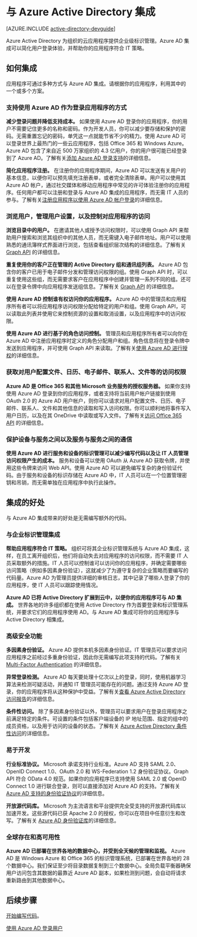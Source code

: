 <properties
   pageTitle="如何与 Azure Active Directory 集成"
   description="介绍与 Azure Active Directory 集成的好处与相关资源的指南。"
   services="active-directory"
   documentationCenter="dev-center-name"
   authors="msmbaldwin"
   manager="mbaldwin"
   editor=""/>

<tags
   ms.service="active-directory"
   ms.date="11/17/2015"
   wacn.date="01/29/2016" />

# 与 Azure Active Directory 集成

[AZURE.INCLUDE [active-directory-devguide](../includes/active-directory-devguide.md)]

Azure Active Directory 为组织的云应用程序提供企业级标识管理。Azure AD 集成可以简化用户登录体验，并帮助你的应用程序符合 IT 策略。

## 如何集成

应用程序可通过多种方式与 Azure AD 集成。请根据你的应用程序，利用其中的一个或多个方案。

### 支持使用 Azure AD 作为登录应用程序的方式

**减少登录问题并降低支持成本。** 如果使用 Azure AD 登录你的应用程序，你的用户不需要记住更多的名称和密码。作为开发人员，你可以减少要存储和保护的密码。无需重置忘记的密码，单凭这一点就能节省不少的精力。使用 Azure AD 可以登录世界上最热门的一些云应用程序，包括 Office 365 和 Windows Azure。Azure AD 包含了来自近 500 万家组织的 4.3 亿用户，你的用户很可能已经登录到了 Azure AD。了解有关[添加 Azure AD 登录支持](/documentation/articles/active-directory-authentication-scenarios)的详细信息。

**简化应用程序注册。** 在注册你的应用程序期间，Azure AD 可以发送有关用户的基本信息，以便你可以预先填充注册表单，或者完全清除表单。用户可以使用其 Azure AD 帐户，通过社交媒体和移动应用程序中常见的许可体验注册你的应用程序。任何用户都可以注册和登录与 Azure AD 集成的应用程序，而无需 IT 人员的参与。了解有关[注册应用程序以使用 Azure AD 帐户登录](/documentation/articles/mobile-services-how-to-register-active-directory-authentication)的详细信息。

### 浏览用户，管理用户设置，以及控制对应用程序的访问

**浏览目录中的用户。** 在邀请其他人或授予访问权限时，可以使用 Graph API 来帮助用户搜索和浏览其组织中的其他人员，而无需键入电子邮件地址。用户可以使用熟悉的通讯簿样式界面进行浏览，包括查看组织层次结构的详细信息。了解有关 [Graph API](/documentation/articles/active-directory-graph-api) 的详细信息。

**重复使用你的客户正在管理的 Active Directory 组和通讯组列表。** Azure AD 包含你的客户已用于电子邮件分发和管理访问权限的组。使用 Graph API 时，可以重复使用这些组，而无需要求客户在应用程序中创建并管理一系列不同的组。还可以在登录令牌中向应用程序发送组信息。了解有关 [Graph API](/documentation/articles/active-directory-graph-api) 的详细信息。

**使用 Azure AD 控制谁有权访问你的应用程序。** Azure AD 中的管理员和应用程序所有者可以将应用程序访问权限分配给特定的用户和组。使用 Graph API，可以读取此列表并使用它来控制资源的设置和取消设置，以及应用程序中的访问权限。

**使用 Azure AD 进行基于的角色访问控制。** 管理员和应用程序所有者可以向你在 Azure AD 中注册应用程序时定义的角色分配用户和组。角色信息将在登录令牌中发送到应用程序，并可使用 Graph API 来读取。了解有关[使用 Azure AD 进行授权](http://blogs.technet.com/b/ad/archive/2014/12/18/azure-active-directory-now-with-group-claims-and-application-roles.aspx)的详细信息。

### 获取对用户配置文件、日历、电子邮件、联系人、文件等的访问权限

**Azure AD 是 Office 365 和其他 Microsoft 业务服务的授权服务器。** 如果你支持使用 Azure AD 登录到你的应用程序，或者支持将当前用户帐户链接到使用 OAuth 2.0 的 Azure AD 用户帐户，则你可以请求对用户配置文件、日历、电子邮件、联系人、文件和其他信息的读取和写入访问权限。你可以顺利地将事件写入用户日历，以及在其 OneDrive 中读取或写入文件。了解有关[访问 Office 365 API](https://msdn.microsoft.com/office/office365/howto/platform-development-overview) 的详细信息。

<!--
### Promote Your Application in the Azure and Office 365 Marketplaces

**Promote your application to the millions of organizations who are already using Azure AD.**  Users who search and browse these marketplaces are already using one or more cloud services, making them qualified cloud service customers.  Learn more about promoting your application in [the Azure Marketplace](http://azure.microsoft.com/marketplace/partner-program/).

**When users sign up for your application, it will appear in their Azure AD access panel and Office 365 app launcher.**  Users will be able to quickly and easily return to your application later, improving user engagement.  Learn more about the [Azure AD access panel](/documentation/articles/active-directory-saas-access-panel-introduction).
-->

### 保护设备与服务之间以及服务与服务之间的通信

**使用 Azure AD 进行服务和设备的标识管理可以减少编写代码以及让 IT 人员管理访问权限产生的成本。** 服务和设备可以使用 OAuth 从 Azure AD 获取令牌，并使用这些令牌来访问 Web API。使用 Azure AD 可以避免编写复杂的身份验证代码。由于服务和设备的标识存储在 Azure AD 中，IT 人员可以在一个位置管理密钥和吊销，而无需单独在应用程序中执行此操作。

## 集成的好处

与 Azure AD 集成带来的好处是无需编写额外的代码。

### 与企业标识管理集成

**帮助应用程序符合 IT 策略。** 组织可将其企业标识管理系统与 Azure AD 集成，这样，在员工离开组织后，他们将自动失去对应用程序的访问权限，而不需要 IT 人员采取额外的措施。IT 人员可以控制谁可以访问你的应用程序，并确定需要哪些访问策略（例如多因素身份验证），这就减少了为遵守复杂的企业策略而要编写的代码量。Azure AD 为管理员提供详细的审核日志，其中记录了哪些人登录了你的应用程序，使 IT 人员可以跟踪使用情况。

**Azure AD 已将 Active Directory 扩展到云中，以便你的应用程序可与 AD 集成。** 世界各地的许多组织都在使用 Active Directory 作为首要登录和标识管理系统，并要求它们的应用程序使用 AD。与 Azure AD 集成可将你的应用程序与 Active Directory 相集成。

### 高级安全功能

**多因素身份验证。** Azure AD 提供本机多因素身份验证。IT 管理员可以要求访问应用程序之前经过多重身份验证，因此你无需编写此项支持的代码。了解有关 [Multi-Factor Authentication](/documentation/services/multi-factor-authentication/) 的详细信息。

**异常登录检测。** Azure AD 每天要处理十亿次以上的登录，同时，使用机器学习算法来检测可疑活动，并通知 IT 管理员可能存在的问题。通过支持 Azure AD 登录，你的应用程序将从这种保护中受益。了解有关[查看 Azure Active Directory 访问报告](/documentation/articles/active-directory-view-access-usage-reports)的详细信息。

**条件性访问。** 除了多因素身份验证以外，管理员可以要求用户在登录应用程序之前满足特定的条件。可设置的条件包括客户端设备的 IP 地址范围、指定的组中的成员资格，以及用于访问的设备的状态。了解有关 [Azure Active Directory 条件性访问](/documentation/articles/active-directory-conditional-access)的详细信息。

### 易于开发

**行业标准协议。** Microsoft 承诺支持行业标准。Azure AD 支持 SAML 2.0、OpenID Connect 1.0、OAuth 2.0 和 WS-Federation 1.2 身份验证协议。Graph API 符合 OData 4.0 规范。如果你的应用程序已支持使用 SAML 2.0 或 OpenID Connect 1.0 进行联合登录，则可以直接添加对 Azure AD 的支持。了解有关 [Azure AD 支持的身份验证协议](/documentation/articles/active-directory-authentication-protocols)的详细信息。

**开放源代码库。** Microsoft 为主流语言和平台提供完全受支持的开放源代码库以加速开发。这些源代码已获 Apache 2.0 的授权，你可以在项目中任意衍生和改写。了解有关 [Azure AD 身份验证库](/documentation/articles/active-directory-authentication-libraries)的详细信息。

### 全球存在和高可用性

**Azure AD 已部署在世界各地的数据中心，并受到全天候的管理和监视。** Azure AD 是 Windows Azure 和 Office 365 的标识管理系统，已部署在世界各地的 28 个数据中心。我们保证至少将目录数据复制到三个数据中心。全局负载平衡器确保用户访问包含其数据的最靠近 Azure AD 副本，如果检测到问题，会自动将请求重新路由到其他数据中心。

## 后续步骤

[开始编写代码](/documentation/articles/active-directory-developers-guide#getting-started)。

[使用 Azure AD 登录用户](/documentation/articles/active-directory-authentication-scenarios)

<!---HONumber=Mooncake_0118_2016-->